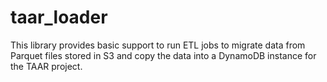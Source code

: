taar_loader
===========


This library provides basic support to run ETL jobs to migrate data
from Parquet files stored in S3 and copy the data into a DynamoDB
instance for the TAAR project.
